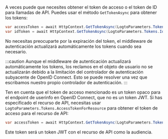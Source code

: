 A veces puede que necesites obtener el token de acceso o el token de ID para llamadas de API. Puedes usar el método `GetTokenAsync` para obtener los tokens:

```csharp
var accessToken = await HttpContext.GetTokenAsync(LogtoParameters.Tokens.AccessToken);
var idToken = await HttpContext.GetTokenAsync(LogtoParameters.Tokens.IdToken);
```

No necesitas preocuparte por la expiración del token, el middleware de autenticación actualizará automáticamente los tokens cuando sea necesario.

:::caution
Aunque el middleware de autenticación actualizará automáticamente los tokens, los reclamos en el objeto de usuario no se actualizarán debido a la limitación del controlador de autenticación subyacente de OpenID Connect.
Esto se puede resolver una vez que escribamos nuestro propio controlador de autenticación.
:::

Ten en cuenta que el token de acceso mencionado es un token opaco para el endpoint de userinfo en OpenID Connect, que no es un token JWT. Si has especificado el recurso de API, necesitas usar `LogtoParameters.Tokens.AccessTokenForResource` para obtener el token de acceso para el recurso de API:

```csharp
var accessToken = await HttpContext.GetTokenAsync(LogtoParameters.Tokens.AccessTokenForResource);
```

Este token será un token JWT con el recurso de API como la audiencia.
